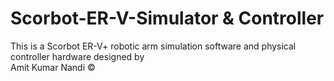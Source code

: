 # Scorbot-ER-V-Simulator & Controller
This is a Scorbot ER-V+ robotic arm simulation software and physical controller hardware designed by               
Amit Kumar Nandi ©
